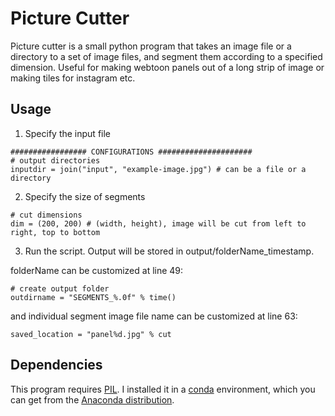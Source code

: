 # Picture Cutter

Picture cutter is a small python program that takes an image file or a directory to a set of image files, and segment them according to a specified dimension. Useful for making webtoon panels out of a long strip of image or making tiles for instagram etc. 

## Usage

1. Specify the input file

```
################# CONFIGURATIONS #####################
# output directories
inputdir = join("input", "example-image.jpg") # can be a file or a directory
```

2. Specify the size of segments

```
# cut dimensions
dim = (200, 200) # (width, height), image will be cut from left to right, top to bottom
```

3. Run the script. Output will be stored in output/folderName_timestamp. 

folderName can be customized at line 49:

```
# create output folder
outdirname = "SEGMENTS_%.0f" % time()
```

and individual segment image file name can be customized at line 63:

```
saved_location = "panel%d.jpg" % cut
```

## Dependencies

This program requires [PIL](https://pillow.readthedocs.io/en/5.3.x/). I installed it in a [conda](https://conda.io/docs/) environment, which you can get from the [Anaconda distribution](https://www.anaconda.com/download/).
